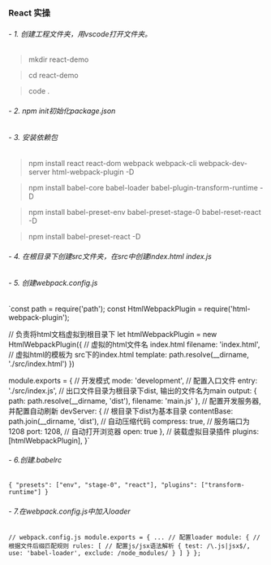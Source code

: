 ### React 实操

###### -  1. 创建工程文件夹，用vscode打开文件夹。

> mkdir react-demo

> cd react-demo

> code .

###### -  2. npm init初始化package.json

###### -  3. 安装依赖包

> npm install react react-dom webpack webpack-cli webpack-dev-server html-webpack-plugin -D

> npm install babel-core babel-loader babel-plugin-transform-runtime -D

> npm install babel-preset-env babel-preset-stage-0 babel-reset-react -D

> npm install babel-preset-react -D

###### - 4. 在根目录下创建src文件夹，在src中创建index.html  index.js

###### - 5. 创建webpack.config.js

`const path = require('path');
const HtmlWebpackPlugin = require('html-webpack-plugin');

// 负责将html文档虚拟到根目录下
let htmlWebpackPlugin = new HtmlWebpackPlugin({
    // 虚拟的html文件名 index.html
    filename: 'index.html',
    // 虚拟html的模板为 src下的index.html
    template: path.resolve(__dirname, './src/index.html')
})

module.exports = {
    // 开发模式
    mode: 'development',
    // 配置入口文件
    entry: './src/index.js',
    // 出口文件目录为根目录下dist, 输出的文件名为main
    output: {
        path: path.resolve(__dirname, 'dist'),
        filename: 'main.js'
    },
    // 配置开发服务器, 并配置自动刷新
    devServer: {
        // 根目录下dist为基本目录
        contentBase: path.join(__dirname, 'dist'),
        // 自动压缩代码
        compress: true,
        // 服务端口为1208
        port: 1208,
        // 自动打开浏览器
        open: true
    },
    // 装载虚拟目录插件
    plugins: [htmlWebpackPlugin],
}`

###### - 6.创建.babelrc
`
{
    "presets": ["env", "stage-0", "react"],
    "plugins": ["transform-runtime"]
}
`

###### - 7.在webpack.config.js中加入loader
`
// webpack.config.js
module.exports = {
    ...
    // 配置loader
    module: {
        // 根据文件后缀匹配规则
        rules: [
            // 配置js/jsx语法解析
            { test: /\.js|jsx$/, use: 'babel-loader', exclude: /node_modules/ }
        ]
    }
};
`




